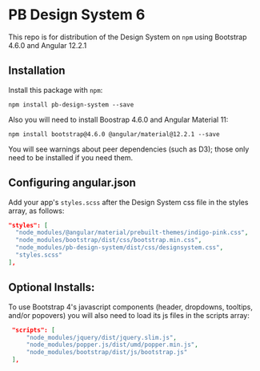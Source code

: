 # PB Design System 6

This repo is for distribution of the Design System on `npm` using Bootstrap 4.6.0 and Angular 12.2.1

## Installation

Install this package with `npm`:

```shell
npm install pb-design-system --save
```

Also you will need to install Boostrap 4.6.0 and Angular Material 11:

```shell
npm install bootstrap@4.6.0 @angular/material@12.2.1 --save
```

You will see warnings about peer dependencies (such as D3); those only need to be installed if you need them.

## Configuring angular.json

Add your app's `styles.scss` after the Design System css file in the styles array, as follows:

```json
"styles": [
  "node_modules/@angular/material/prebuilt-themes/indigo-pink.css",
  "node_modules/bootstrap/dist/css/bootstrap.min.css",
  "node_modules/pb-design-system/dist/css/designsystem.css",
  "styles.scss"
],
```

## Optional Installs:

To use Bootstrap 4's javascript components (header, dropdowns, tooltips, and/or popovers) you will also need to load its js files in the scripts array:

```json
 "scripts": [
     "node_modules/jquery/dist/jquery.slim.js",
     "node_modules/popper.js/dist/umd/popper.min.js",
     "node_modules/bootstrap/dist/js/bootstrap.js"
 ],
```
